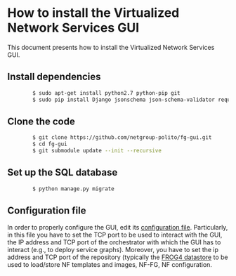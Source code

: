 # How to install the Virtualized Network Services GUI

This document presents how to install the Virtualized Network Services GUI.

## Install dependencies 

```sh
        $ sudo apt-get install python2.7 python-pip git
        $ sudo pip install Django jsonschema json-schema-validator requests
```

## Clone the code

```sh     
        $ git clone https://github.com/netgroup-polito/fg-gui.git
        $ cd fg-gui
        $ git submodule update --init --recursive
```
## Set up the SQL database

```sh
        $ python manage.py migrate
```
## Configuration file

In order to properly configure the GUI, edit its [configuration file](https://github.com/netgroup-polito/fg-gui/blob/master/config/default-config.ini). Particularly, in this file you have to set the TCP port to be used to interact with the GUI, the IP address and TCP port of the orchestrator with which the GUI has to interact (e.g., to deploy service graphs). Moreover, you have to set the ip address and TCP port of the repository (typically the [FROG4 datastore](https://github.com/netgroup-polito/frog4-datastore) to be used to load/store NF templates and images, NF-FG, NF configuration.
